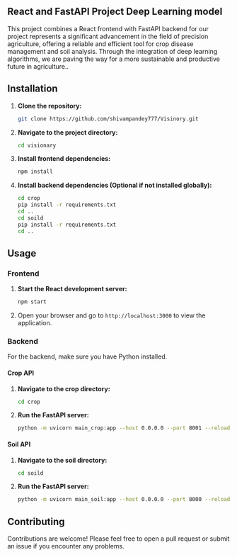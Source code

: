 


## React and FastAPI Project Deep Learning model

This project combines a React frontend with FastAPI backend for our project represents a significant advancement in the field of precision agriculture, offering a reliable and efficient tool for crop disease management and soil analysis. Through the integration of deep learning algorithms, we are paving the way for a more sustainable and productive future in agriculture..

## Installation

1. **Clone the repository:**
    ```bash
    git clone https://github.com/shivampandey777/Visinory.git
    ```

2. **Navigate to the project directory:**
    ```bash
    cd visionary
    ```

3. **Install frontend dependencies:**
    ```bash
    npm install
    ```

4. **Install backend dependencies (Optional if not installed globally):**
    ```bash
    cd crop
    pip install -r requirements.txt
    cd ..
    cd soild
    pip install -r requirements.txt
    cd ..
    ```

## Usage

### Frontend

1. **Start the React development server:**
    ```bash
    npm start
    ```

2. Open your browser and go to `http://localhost:3000` to view the application.

### Backend

For the backend, make sure you have Python installed.

#### Crop API

1. **Navigate to the crop directory:**
    ```bash
    cd crop
    ```

2. **Run the FastAPI server:**
    ```bash
    python -m uvicorn main_crop:app --host 0.0.0.0 --port 8001 --reload
    ```

#### Soil API

1. **Navigate to the soil directory:**
    ```bash
    cd soild
    ```

2. **Run the FastAPI server:**
    ```bash
    python -m uvicorn main_soil:app --host 0.0.0.0 --port 8000 --reload
    ```

## Contributing

Contributions are welcome! Please feel free to open a pull request or submit an issue if you encounter any problems.

